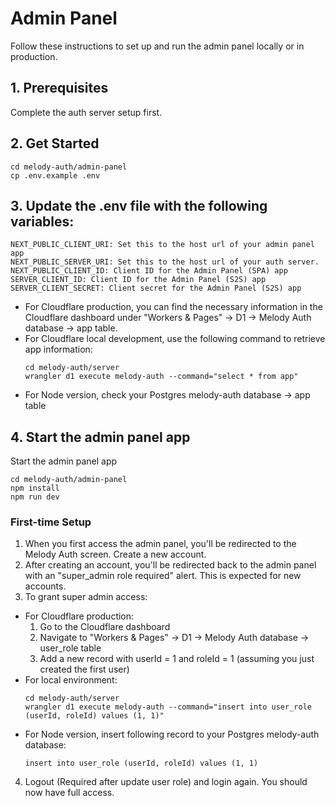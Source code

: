 # Admin Panel

Follow these instructions to set up and run the admin panel locally or in production.

## 1. Prerequisites
Complete the auth server setup first.

## 2. Get Started

```
cd melody-auth/admin-panel
cp .env.example .env
```

## 3. Update the .env file with the following variables:
```
NEXT_PUBLIC_CLIENT_URI: Set this to the host url of your admin panel app
NEXT_PUBLIC_SERVER_URI: Set this to the host url of your auth server.
NEXT_PUBLIC_CLIENT_ID: Client ID for the Admin Panel (SPA) app
SERVER_CLIENT_ID: Client ID for the Admin Panel (S2S) app
SERVER_CLIENT_SECRET: Client secret for the Admin Panel (S2S) app
```

- For Cloudflare production, you can find the necessary information in the Cloudflare dashboard under "Workers & Pages" -> D1 -> Melody Auth database -> app table.
- For Cloudflare local development, use the following command to retrieve app information:
  ```
  cd melody-auth/server
  wrangler d1 execute melody-auth --command="select * from app"
  ```
- For Node version, check your Postgres melody-auth database -> app table

## 4. Start the admin panel app

Start the admin panel app
```
cd melody-auth/admin-panel
npm install
npm run dev
```

### First-time Setup

1. When you first access the admin panel, you'll be redirected to the Melody Auth screen. Create a new account.
2. After creating an account, you'll be redirected back to the admin panel with an "super_admin role required" alert. This is expected for new accounts.
3. To grant super admin access:
  - For Cloudflare production:
    1. Go to the Cloudflare dashboard
    2. Navigate to "Workers & Pages" -> D1 -> Melody Auth database -> user_role table
    3. Add a new record with userId = 1 and roleId = 1 (assuming you just created the first user)
  - For local environment:
    ```
    cd melody-auth/server
    wrangler d1 execute melody-auth --command="insert into user_role (userId, roleId) values (1, 1)"
    ```
  - For Node version, insert following record to your Postgres melody-auth database:
    ```
    insert into user_role (userId, roleId) values (1, 1)
    ```
4. Logout (Required after update user role) and login again. You should now have full access.